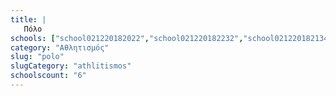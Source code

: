 ```yaml
---
title: |
   Πόλο
schools: ["school021220182022","school021220182232","school021220182134","school021220181856","","school271120180851"]
category: "Αθλητισμός"
slug: "polo"
slugCategory: "athlitismos"
schoolscount: "6"
---
```


